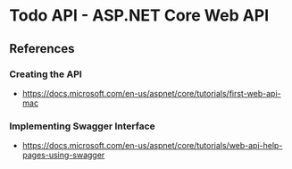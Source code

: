 ﻿# Todo API - ASP.NET Core Web API

## References
### Creating the API
- https://docs.microsoft.com/en-us/aspnet/core/tutorials/first-web-api-mac

### Implementing Swagger Interface
- https://docs.microsoft.com/en-us/aspnet/core/tutorials/web-api-help-pages-using-swagger
